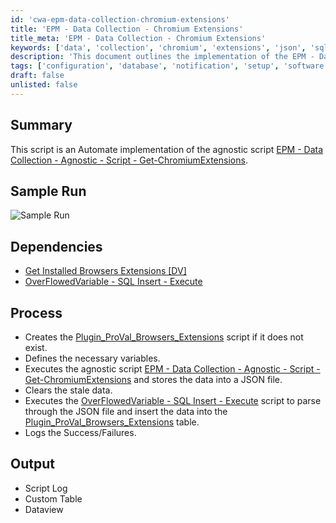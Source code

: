 ```yaml
---
id: 'cwa-epm-data-collection-chromium-extensions'
title: 'EPM - Data Collection - Chromium Extensions'
title_meta: 'EPM - Data Collection - Chromium Extensions'
keywords: ['data', 'collection', 'chromium', 'extensions', 'json', 'sql', 'logging']
description: 'This document outlines the implementation of the EPM - Data Collection script for gathering data on Chromium extensions. It details the process of creating necessary scripts, executing the agnostic script to collect data, and logging the results for analysis.'
tags: ['configuration', 'database', 'notification', 'setup', 'software']
draft: false
unlisted: false
---
```

## Summary

This script is an Automate implementation of the agnostic script [EPM - Data Collection - Agnostic - Script - Get-ChromiumExtensions](https://proval.itglue.com/DOC-5078775-11791153).

## Sample Run

![Sample Run](5078775/docs/11896849/images/16684344)

## Dependencies

- [Get Installed Browsers Extensions [DV]](https://proval.itglue.com/DOC-5078775-11896860)
- [OverFlowedVariable - SQL Insert - Execute](https://proval.itglue.com/DOC-5078775-10546355)

## Process

- Creates the [Plugin_ProVal_Browsers_Extensions](https://proval.itglue.com/DOC-5078775-11896865) script if it does not exist.
- Defines the necessary variables.
- Executes the agnostic script [EPM - Data Collection - Agnostic - Script - Get-ChromiumExtensions](https://proval.itglue.com/DOC-5078775-11791153) and stores the data into a JSON file.
- Clears the stale data.
- Executes the [OverFlowedVariable - SQL Insert - Execute](https://proval.itglue.com/DOC-5078775-10546355) script to parse through the JSON file and insert the data into the [Plugin_ProVal_Browsers_Extensions](https://proval.itglue.com/DOC-5078775-11896865) table.
- Logs the Success/Failures.

## Output

- Script Log
- Custom Table
- Dataview

